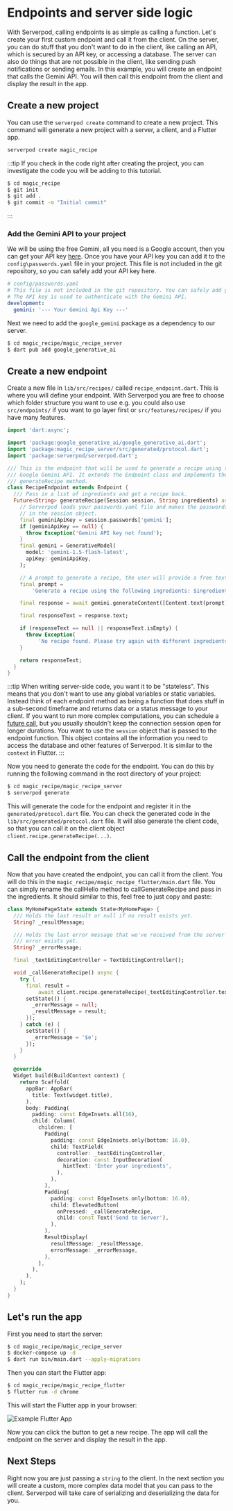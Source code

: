 # Endpoints and server side logic

With Serverpod, calling endpoints is as simple as calling a function. Let's create your first custom endpoint and call it from the client. On the server, you can do stuff that you don't want to do in the client, like calling an API, which is secured by an API key, or accessing a database. The server can also do things that are not possible in the client, like sending push notifications or sending emails. In this example, you will create an endpoint that calls the Gemini API. You will then call this endpoint from the client and display the result in the app.

## Create a new project

You can use the `serverpod create` command to create a new project. This command will generate a new project with a server, a client, and a Flutter app.

```bash
serverpod create magic_recipe
```

:::tip
If you check in the code right after creating the project, you can investigate the code you will be adding to this tutorial.

```bash
$ cd magic_recipe
$ git init
$ git add .
$ git commit -m "Initial commit"
```

:::

### Add the Gemini API to your project

We will be using the free Gemini, all you need is a Google account, then you can get your API key [here](https://aistudio.google.com/app/apikey). Once you have your API key you can add it to the `config\passwords.yaml` file in your project. This file is not included in the git repository, so you can safely add your API key here.

```yaml
# config/passwords.yaml
# This file is not included in the git repository. You can safely add your API key here.
# The API key is used to authenticate with the Gemini API.
development:
  gemini: '--- Your Gemini Api Key ---'
```

Next we need to add the `google_gemini` package as a dependency to our server.

```bash
$ cd magic_recipe/magic_recipe_server
$ dart pub add google_generative_ai
```

## Create a new endpoint

Create a new file in `lib/src/recipes/` called `recipe_endpoint.dart`. This is where you will define your endpoint. With Serverpod you are free to choose which folder structure you want to use e.g. you could also use `src/endpoints/` if you want to go layer first or `src/features/recipes/` if you have many features.

```dart
import 'dart:async';

import 'package:google_generative_ai/google_generative_ai.dart';
import 'package:magic_recipe_server/src/generated/protocol.dart';
import 'package:serverpod/serverpod.dart';

/// This is the endpoint that will be used to generate a recipe using the
/// Google Gemini API. It extends the Endpoint class and implements the
/// generateRecipe method.
class RecipeEndpoint extends Endpoint {
  /// Pass in a list of ingredients and get a recipe back.
  Future<String> generateRecipe(Session session, String ingredients) async {
    // Serverpod loads your passwords.yaml file and makes the passwords available
    // in the session object.
    final geminiApiKey = session.passwords['gemini'];
    if (geminiApiKey == null) {
      throw Exception('Gemini API key not found');
    }
    final gemini = GenerativeModel(
      model: 'gemini-1.5-flash-latest',
      apiKey: geminiApiKey,
    );

    // A prompt to generate a recipe, the user will provide a free text input with the ingredients
    final prompt =
        'Generate a recipe using the following ingredients: $ingredients, always put the title of the recipe in the first line, and then the instructions. The recipe should be easy to follow and include all necessary steps. Please provide a detailed recipe.';

    final response = await gemini.generateContent([Content.text(prompt)]);

    final responseText = response.text;

    if (responseText == null || responseText.isEmpty) {
      throw Exception(
          'No recipe found. Please try again with different ingredients.');
    }

    return responseText;
  }
}
```

:::tip
When writing server-side code, you want it to be "stateless". This means that you don't want to use any global variables or static variables. Instead think of each endpoint method as being a function that does stuff in a sub-second timeframe and returns data or a status message to your client. If you want to run more complex computations, you can schedule a [future call](../concepts/scheduling), but you usually shouldn't keep the connection session open for longer durations. You want to use the `session` object that is passed to the endpoint function. This object contains all the information you need to access the database and other features of Serverpod. It is similar to the `context` in Flutter.
:::

Now you need to generate the code for the endpoint. You can do this by running the following command in the root directory of your project:

```bash
$ cd magic_recipe/magic_recipe_server
$ serverpod generate
```

This will generate the code for the endpoint and register it in the `generated/protocol.dart` file. You can check the generated code in the `lib/src/generated/protocol.dart` file. It will also generate the client code, so that you can call it on the client object `client.recipe.generateRecipe(...)`.

## Call the endpoint from the client

Now that you have created the endpoint, you can call it from the client. You will do this in the `magic_recipe/magic_recipe_flutter/main.dart` file. You can simply rename the callHello method to callGenerateRecipe and pass in the ingredients. It should similar to this, feel free to just copy and paste:

```dart
class MyHomePageState extends State<MyHomePage> {
  /// Holds the last result or null if no result exists yet.
  String? _resultMessage;

  /// Holds the last error message that we've received from the server or null if no
  /// error exists yet.
  String? _errorMessage;

  final _textEditingController = TextEditingController();

  void _callGenerateRecipe() async {
    try {
      final result =
          await client.recipe.generateRecipe(_textEditingController.text);
      setState(() {
        _errorMessage = null;
        _resultMessage = result;
      });
    } catch (e) {
      setState(() {
        _errorMessage = '$e';
      });
    }
  }

  @override
  Widget build(BuildContext context) {
    return Scaffold(
      appBar: AppBar(
        title: Text(widget.title),
      ),
      body: Padding(
        padding: const EdgeInsets.all(16),
        child: Column(
          children: [
            Padding(
              padding: const EdgeInsets.only(bottom: 16.0),
              child: TextField(
                controller: _textEditingController,
                decoration: const InputDecoration(
                  hintText: 'Enter your ingredients',
                ),
              ),
            ),
            Padding(
              padding: const EdgeInsets.only(bottom: 16.0),
              child: ElevatedButton(
                onPressed: _callGenerateRecipe,
                child: const Text('Send to Server'),
              ),
            ),
            ResultDisplay(
              resultMessage: _resultMessage,
              errorMessage: _errorMessage,
            ),
          ],
        ),
      ),
    );
  }
}
```

## Let's run the app

First you need to start the server:

```bash
$ cd magic_recipe/magic_recipe_server
$ docker-compose up -d
$ dart run bin/main.dart --apply-migrations
```

Then you can start the Flutter app:

```bash
$ cd magic_recipe/magic_recipe_flutter
$ flutter run -d chrome
```

This will start the Flutter app in your browser:

![Example Flutter App](/img/getting-started/endpoint-chrome-result.png)

Now you can click the button to get a new recipe. The app will call the endpoint on the server and display the result in the app.

## Next Steps

Right now you are just passing a `string` to the client. In the next section you will create a custom, more complex data model that you can pass to the client. Serverpod will take care of serializing and deserializing the data for you.
